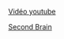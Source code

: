 [Vidéo youtube](https://m.youtube.com/playlist?list=WL#menu)

[Second Brain](https://click.convertkit-mail.com/o8u8p2koq9uqhk7nvpqhv/wnh2h6urlg83e5a7/aHR0cHM6Ly93d3cueW91dHViZS5jb20vd2F0Y2g_dj1EWlZhVmF2OGxHbw==)